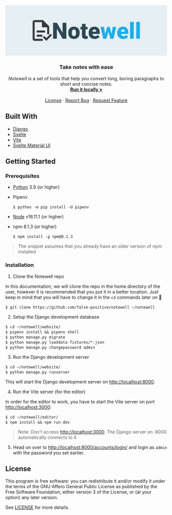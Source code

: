<!-- Notewell Logo -->
<br />
<div align="center">
  <a href="https://github.com/false-positive/notewell">
    <img src="assets/notewell_banner.png" alt="Notewell">
  </a>

  <h3 align="center">Take notes with ease</h3>

  <p align="center">
    <em>Notewell</em> is a set of tools that help you convert long, boring paragraphs to short and concise notes.
    <br />
    <a href="#installation"><strong>Run it locally »</strong></a>
    <br />
    <br />
    <a href="./LICENSE">License</a>
    ·
    <a href="https://github.com/false-positive/notewell/issues">Report Bug</a>
    ·
    <a href="https://github.com/false-positive/notewell/issues">Request Feature</a>
  </p>
</div>

<!-- TOOD: write this intro -->
<!-- ## About The Project -->

## Built With

- [Django](https://djangoproject.com/)
- [Svelte](https://svelte.dev)
- [Vite](https://vite.dev)
- [Svelte Material UI](https://sveltematerialui.com)

## Getting Started

### Prerequisites

- [Python](https://python.org) 3.9 (or higher)
- Pipenv

  ``` shell
  $ python -m pip install -U pipenv
  ```

- [Node](https://nodejs.org) v16.11.1 (or higher)
- npm 8.1.3 (or higher)

  ``` shell
  $ npm install -g npm@8.1.3
    ```

> The snippet assumes that you already have an older version of npm installed

### Installation

1. Clone the Notewell repo

  In this documentation, we will clone the repo in the home directory of the user, however it is recommended that you put it in a better location. Just keep in mind that you will have to change it in the `cd` commands later on 🙂

  ``` shell
  $ git clone https://github.com/false-positive/notewell ~/notewell
  ```

2. Setup the Django development database

  ``` shell
  $ cd ~/notewell/website/
  $ pipenv install && pipenv shell
  $ python manage.py migrate
  $ python manage.py loaddata fixtures/*.json
  $ python manage.py changepassword admin
  ```

3. Run the Django development server

  ``` shell
  $ cd ~/notewell/website/
  $ python manage.py runserver
  ```

  This will start the Django development server on <http://localhost:8000>.

4. Run the Vite server (for the editor)

  In order for the editor to work, you have to start the Vite server on port <http://localhost:3000>:

  ``` shell
  $ cd ~/notewell/editor/
  $ npm install && npm run dev
  ```

  > Note: Don't access <http://localhost:3000>. The Django server on :8000 automatically connects to it

5. Head on over to <http://localhost:8000/accounts/login/> and login as `admin` with the password you set earlier.

## License

This program is free software: you can redistribute it and/or modify
it under the terms of the GNU Affero General Public License as published by
the Free Software Foundation, either version 3 of the License, or
(at your option) any later version.

See [LICENSE](./LICENSE) for more details.
